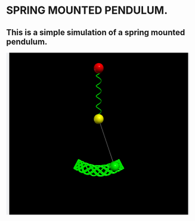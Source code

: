 # SPRING MOUNTED PENDULUM.
## This is a simple simulation of a spring mounted pendulum.
![spring mounted pendulum](https://github.com/showmen78/spring-mounted-pendulum/blob/main/spring_pendulum.PNG?raw=true)
